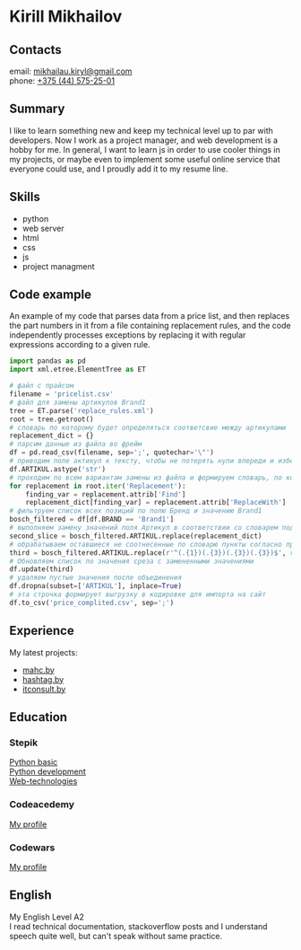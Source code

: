 # Kirill Mikhailov
## Contacts
email: [mikhailau.kiryl@gmail.com](mailto:mikhailau.kiryl@gmail.com)  
phone: [+375 (44) 575-25-01](tel:+375445752501)
## Summary
I like to learn something new and keep my technical level up to par with developers.
Now I work as a project manager, and web development is a hobby for me.
In general, I want to learn js in order to use cooler things in my projects, or maybe even to implement some useful online service that everyone could use, and I proudly add it to my resume line.
## Skills
* python
* web server
* html
* css
* js
* project managment

## Code example

An example of my code that parses data from a price list, and then replaces the part numbers in it from a file containing replacement rules, and the code independently processes exceptions by replacing it with regular expressions according to a given rule.  

```python
import pandas as pd
import xml.etree.ElementTree as ET

# файл с прайсом
filename = 'pricelist.csv'
# файл для замены артикулов Brand1
tree = ET.parse('replace_rules.xml')
root = tree.getroot()
# словарь по которому будет определяться соответсвие между артикулами
replacement_dict = {}
# парсим данные из файла во фрейм
df = pd.read_csv(filename, sep=';', quotechar='\"')
# приводим поле актикул к тексту, чтобы не потерять нули впереди и избежать конвертации числа из-за символа "E"
df.ARTIKUL.astype('str')
# проходим по всем вариантам замены из файла и формируем словарь, по которому будет подстановка
for replacement in root.iter('Replacement'):
    finding_var = replacement.attrib['Find']
    replacement_dict[finding_var] = replacement.attrib['ReplaceWith']
# фильтруем список всех позиций по полю Бренд и значению Brand1
bosch_filtered = df[df.BRAND == 'Brand1']
# выполняем замену значений поля Артикул в соответствии со словарем подстановки
second_slice = bosch_filtered.ARTIKUL.replace(replacement_dict)
# обрабатываем оставшиеся не соотнесенные по словарю пункты согласно правилу (1 символ . 3 символа . 3 символа . 3 символа )
third = bosch_filtered.ARTIKUL.replace(r'^(.{1})(.{3})(.{3})(.{3})$', r'\1.\2.\3.\4', regex=True)
# Обновляем список по значения среза с замененными значениями
df.update(third)
# удаляем пустые значения после объединения
df.dropna(subset=['ARTIKUL'], inplace=True)
# эта строчка формирует выгрузку в кодировке для импорта на сайт
df.to_csv('price_complited.csv', sep=';')

```

## Experience
My latest projects:
* [mahc.by](https://mahc.by)
* [hashtag.by](https://hashtag.by)
* [itconsult.by](https://itconsult.by)

## Education

### Stepik
[Python basic](https://stepik.org/cert/34680)  
[Python development](https://stepik.org/cert/30197)  
[Web-technologies](https://stepik.org/cert/40195)  

### Codeacedemy
[My profile](https://www.codecademy.com/profiles/IL1ne)

### Codewars
[My profile](https://www.codewars.com/users/IL1ne)

## English
My English Level A2  
I read technical documentation, stackoverflow posts and I understand speech quite well, but can't speak without same practice.